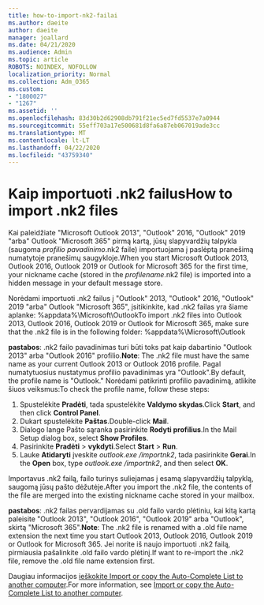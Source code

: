 ```yaml
---
title: how-to-import-nk2-failai
ms.author: daeite
author: daeite
manager: joallard
ms.date: 04/21/2020
ms.audience: Admin
ms.topic: article
ROBOTS: NOINDEX, NOFOLLOW
localization_priority: Normal
ms.collection: Adm_O365
ms.custom:
- "1800027"
- "1267"
ms.assetid: ''
ms.openlocfilehash: 83d30b2d62908db791f21ec5ed7fd5537e7a0944
ms.sourcegitcommit: 55eff703a17e500681d8fa6a87eb067019ade3cc
ms.translationtype: MT
ms.contentlocale: lt-LT
ms.lasthandoff: 04/22/2020
ms.locfileid: "43759340"
---
```

# <a name="how-to-import-nk2-files"></a><span data-ttu-id="58a7f-102">Kaip importuoti .nk2 failus</span><span class="sxs-lookup"><span data-stu-id="58a7f-102">How to import .nk2 files</span></span> 

<span data-ttu-id="58a7f-103">Kai paleidžiate "Microsoft Outlook 2013", "Outlook" 2016, "Outlook" 2019 "arba" Outlook "Microsoft 365" pirmą kartą, jūsų slapyvardžių talpykla (saugoma *profilio pavadinimo*.nk2 faile) importuojama į paslėptą pranešimą numatytoje pranešimų saugykloje.</span><span class="sxs-lookup"><span data-stu-id="58a7f-103">When you start Microsoft Outlook 2013, Outlook 2016, Outlook 2019 or Outlook for Microsoft 365 for the first time, your nickname cache (stored in the *profilename*.nk2 file) is imported into a hidden message in your default message store.</span></span>

<span data-ttu-id="58a7f-104">Norėdami importuoti .nk2 failus į "Outlook" 2013, "Outlook" 2016, "Outlook" 2019 "arba" Outlook "Microsoft 365", įsitikinkite, kad .nk2 failas yra šiame aplanke: %appdata%\Microsoft\Outlook</span><span class="sxs-lookup"><span data-stu-id="58a7f-104">To import .nk2 files into Outlook 2013, Outlook 2016, Outlook 2019 or Outlook for Microsoft 365, make sure that the .nk2 file is in the following folder: %appdata%\Microsoft\Outlook</span></span>

<span data-ttu-id="58a7f-105">**pastabos**: .nk2 failo pavadinimas turi būti toks pat kaip dabartinio "Outlook 2013" arba "Outlook 2016" profilio.</span><span class="sxs-lookup"><span data-stu-id="58a7f-105">**Note**: The .nk2 file must have the same name as your current Outlook 2013 or Outlook 2016 profile.</span></span> <span data-ttu-id="58a7f-106">Pagal numatytuosius nustatymus profilio pavadinimas yra "Outlook".</span><span class="sxs-lookup"><span data-stu-id="58a7f-106">By default, the profile name is "Outlook."</span></span> <span data-ttu-id="58a7f-107">Norėdami patikrinti profilio pavadinimą, atlikite šiuos veiksmus:</span><span class="sxs-lookup"><span data-stu-id="58a7f-107">To check the profile name, follow these steps:</span></span> 
1. <span data-ttu-id="58a7f-108">Spustelėkite **Pradėti**, tada spustelėkite **Valdymo skydas**.</span><span class="sxs-lookup"><span data-stu-id="58a7f-108">Click **Start**, and then click **Control Panel**.</span></span>
2. <span data-ttu-id="58a7f-109">Dukart spustelėkite **Paštas**.</span><span class="sxs-lookup"><span data-stu-id="58a7f-109">Double-click **Mail**.</span></span>
3. <span data-ttu-id="58a7f-110">Dialogo lange Pašto sąranka pasirinkite **Rodyti profilius**.</span><span class="sxs-lookup"><span data-stu-id="58a7f-110">In the Mail Setup dialog box, select **Show Profiles**.</span></span>
4. <span data-ttu-id="58a7f-111">Pasirinkite **Pradėti** > **vykdyti**.</span><span class="sxs-lookup"><span data-stu-id="58a7f-111">Select **Start** > **Run**.</span></span>
5. <span data-ttu-id="58a7f-112">Lauke **Atidaryti** įveskite *outlook.exe /importnk2*, tada pasirinkite **Gerai**.</span><span class="sxs-lookup"><span data-stu-id="58a7f-112">In the **Open** box, type *outlook.exe /importnk2*, and then select **OK**.</span></span> 

<span data-ttu-id="58a7f-113">Importavus .nk2 failą, failo turinys suliejamas į esamą slapyvardžių talpyklą, saugomą jūsų pašto dėžutėje.</span><span class="sxs-lookup"><span data-stu-id="58a7f-113">After you import the .nk2 file, the contents of the file are merged into the existing nickname cache stored in your mailbox.</span></span>

<span data-ttu-id="58a7f-114">**pastabos**: .nk2 failas pervardijamas su .old failo vardo plėtiniu, kai kitą kartą paleisite "Outlook 2013", "Outlook 2016", "Outlook 2019" arba "Outlook", skirtą "Microsoft 365".</span><span class="sxs-lookup"><span data-stu-id="58a7f-114">**Note**: The .nk2 file is renamed with a .old file name extension the next time you start Outlook 2013, Outlook 2016, Outlook 2019 or Outlook for Microsoft 365.</span></span> <span data-ttu-id="58a7f-115">Jei norite iš naujo importuoti .nk2 failą, pirmiausia pašalinkite .old failo vardo plėtinį.</span><span class="sxs-lookup"><span data-stu-id="58a7f-115">If want to re-import the .nk2 file, remove the .old file name extension first.</span></span>

<span data-ttu-id="58a7f-116">Daugiau informacijos [ieškokite Import or copy the Auto-Complete List to another computer](https://support.microsoft.com/help/2806550/how-to-import-nk2-files-into-outlook%).</span><span class="sxs-lookup"><span data-stu-id="58a7f-116">For more information, see [Import or copy the Auto-Complete List to another computer](https://support.microsoft.com/help/2806550/how-to-import-nk2-files-into-outlook%).</span></span>
